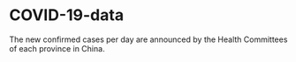 # COVID-19-data
The new confirmed cases per day  are announced  by the Health Committees of each  province in China.
